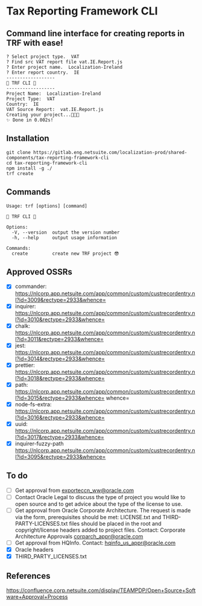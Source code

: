 # Tax Reporting Framework CLI

## Command line interface for creating reports in TRF with ease!
```
? Select project type.  VAT
? Find src VAT report file vat.IE.Report.js
? Enter project name.  Localization-Ireland
? Enter report country.  IE
------------------
🚀 TRF CLI 🚀
------------------
Project Name:  Localization-Ireland
Project Type:  VAT
Country:  IE
VAT Source Report:  vat.IE.Report.js
Creating your project...🚀🚀🚀
✨ Done in 0.002s!
```

## Installation
```
git clone https://gitlab.eng.netsuite.com/localization-prod/shared-components/tax-reporting-framework-cli
cd tax-reporting-framework-cli
npm install -g ./
trf create
```
## Commands
```
Usage: trf [options] [command]

🚀 TRF CLI 🚀

Options:
  -V, --version  output the version number
  -h, --help     output usage information

Commands:
  create         create new TRF project 😎
```
## Approved OSSRs
- [x] commander: https://nlcorp.app.netsuite.com/app/common/custom/custrecordentry.nl?id=3009&rectype=2933&whence=
- [x] inquirer: https://nlcorp.app.netsuite.com/app/common/custom/custrecordentry.nl?id=3010&rectype=2933&whence=
- [x] chalk: https://nlcorp.app.netsuite.com/app/common/custom/custrecordentry.nl?id=3011&rectype=2933&whence=
- [x] jest: https://nlcorp.app.netsuite.com/app/common/custom/custrecordentry.nl?id=3014&rectype=2933&whence=
- [x] prettier: https://nlcorp.app.netsuite.com/app/common/custom/custrecordentry.nl?id=3018&rectype=2933&whence=
- [x] path: https://nlcorp.app.netsuite.com/app/common/custom/custrecordentry.nl?id=3015&rectype=2933&whence=
whence=
- [x] node-fs-extra: https://nlcorp.app.netsuite.com/app/common/custom/custrecordentry.nl?id=3016&rectype=2933&whence=
- [x] uuid: https://nlcorp.app.netsuite.com/app/common/custom/custrecordentry.nl?id=3017&rectype=2933&whence=
- [x] inquirer-fuzzy-path https://nlcorp.app.netsuite.com/app/common/custom/custrecordentry.nl?id=3095&rectype=2933&whence= 

## To do
- [ ] Get approval from exporteccn_ww@oracle.com
- [ ] Contact Oracle Legal to discuss the type of project you would like to open source and to get advice about the type of the license to use.
- [ ] Get approval from Oracle Corporate Architecture. The request is made via the form, prerequisites should be met: LICENSE.txt and THIRD-PARTY-LICENSES.txt files should be placed in the root and copyright/license headers added to project files. Contact: Corporate Architecture Approvals <corparch_appr@oracle.com>
- [ ] Get approval from HQInfo. Contact: hqinfo_us_appr@oracle.com
- [x] Oracle headers
- [x] THIRD_PARTY_LICENSES.txt

## References
https://confluence.corp.netsuite.com/display/TEAMPDP/Open+Source+Software+Approval+Process